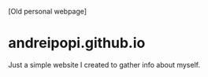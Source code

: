[Old personal webpage]

# andreipopi.github.io

Just a simple website I created to gather info about myself.
